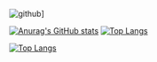 <!--### Hi there 👋

<!--
**artmih24/artmih24** is a ✨ _special_ ✨ repository because its `README.md` (this file) appears on your GitHub profile.

Here are some ideas to get you started:

- 🔭 I’m currently working on ...
- 🌱 I’m currently learning ...
- 👯 I’m looking to collaborate on ...
- 🤔 I’m looking for help with ...
- 💬 Ask me about ...
- 📫 How to reach me: ...
- 😄 Pronouns: ...
- ⚡ Fun fact: ...
-->

![github](https://img.shields.io/badge/GitHub-000000?style=for-the-badge&logo=GitHub&logoColor=white)]

[![Anurag's GitHub stats](https://github-readme-stats.vercel.app/api?username=artmih24)](https://github.com/anuraghazra/github-readme-stats)
[![Top Langs](https://github-readme-stats.vercel.app/api/top-langs/?username=artmih24&layout=compact&langs_count=24)](https://github.com/anuraghazra/github-readme-stats)

[![Top Langs](https://github-readme-stats.vercel.app/api/top-langs/?username=artmih24&langs_count=24)](https://github.com/anuraghazra/github-readme-stats)

